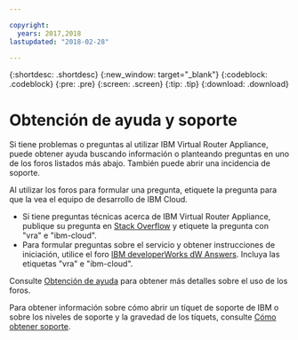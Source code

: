 ```yaml
---

copyright:
  years: 2017,2018
lastupdated: "2018-02-28"

---
```


{:shortdesc: .shortdesc}
{:new_window: target="_blank"}
{:codeblock: .codeblock}
{:pre: .pre}
{:screen: .screen}
{:tip: .tip}
{:download: .download}

# Obtención de ayuda y soporte

Si tiene problemas o preguntas al utilizar IBM Virtual Router Appliance, puede obtener ayuda buscando información o planteando preguntas en uno de los foros listados más abajo. También puede abrir una incidencia de soporte.

Al utilizar los foros para formular una pregunta, etiquete la pregunta para que la vea el equipo de desarrollo de IBM Cloud.

* Si tiene preguntas técnicas acerca de IBM Virtual Router Appliance, publique su pregunta en [Stack Overflow](https://stackoverflow.com/search?q=vra+ibm-cloud) y etiquete la pregunta con "vra" e "ibm-cloud".
* Para formular preguntas sobre el servicio y obtener instrucciones de iniciación, utilice el foro [IBM developerWorks dW Answers](https://developer.ibm.com/answers/topics/vra.html?smartspace=ibm-cloud). Incluya las etiquetas "vra" e "ibm-cloud".

Consulte [Obtención de ayuda](https://console.bluemix.net/docs/support/index.html#getting-help) para obtener más detalles sobre el uso de los foros.

Para obtener información sobre cómo abrir un tíquet de soporte de IBM o sobre los niveles de
soporte y la gravedad de los tíquets, consulte
[Cómo obtener soporte](https://console.bluemix.net/docs/support/index.html#contacting-support).
